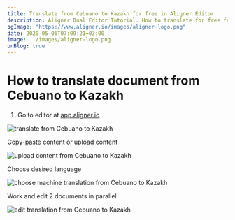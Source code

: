 ```yaml
---
title: Translate from Cebuano to Kazakh for free in Aligner Editor
description: Aligner Dual Editor Tutorial. How to translate for free from Cebuano to Kazakh. Aligner is multilingual document management platform. 
ogImage: "https://www.aligner.io/images/aligner-logo.png"
date: 2020-05-06T07:09:21+03:00
image: ../images/aligner-logo.png
onBlog: true
---
```


# How to translate document from Cebuano to Kazakh

1. Go to editor at [app.aligner.io](https://app.aligner.io "Aligner App web page")

![translate from Cebuano to Kazakh](../aligner-blank-editor.png "translate from Cebuano to Kazakh")

Copy-paste content or upload content

![upload content from Cebuano to Kazakh](../aligner-uploaded-document.png "upload content from Cebuano to Kazakh")

Choose desired language

![choose machine translation from Cebuano to Kazakh](../aligner-language-dropdown.png "choose machine translation from Cebuano to Kazakh")

Work and edit 2 documents in parallel

![edit translation from Cebuano to Kazakh](../aligner-double-sitded-editor.png "edit translation from Cebuano to Kazakh")


